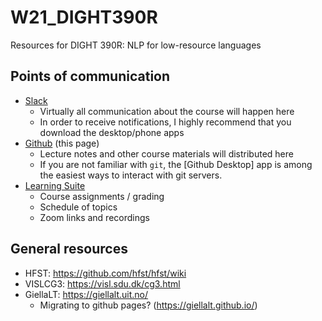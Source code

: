 # W21\_DIGHT390R

Resources for DIGHT 390R: NLP for low-resource languages

## Points of communication

* [Slack](https://reynoldsnlp.slack.com)
  * Virtually all communication about the course will happen here
  * In order to receive notifications, I highly recommend that you download the
    desktop/phone apps
* [Github](https://github.com/reynoldsnlp/W21_DIGHT390R) (this page)
  * Lecture notes and other course materials will distributed here
  * If you are not familiar with `git`, the [Github Desktop] app is among the
    easiest ways to interact with git servers.
* [Learning Suite](https://learningsuite.byu.edu)
  * Course assignments / grading
  * Schedule of topics
  * Zoom links and recordings

## General resources

* HFST: https://github.com/hfst/hfst/wiki
* VISLCG3: https://visl.sdu.dk/cg3.html
* GiellaLT: https://giellalt.uit.no/
  * Migrating to github pages? (https://giellalt.github.io/)
